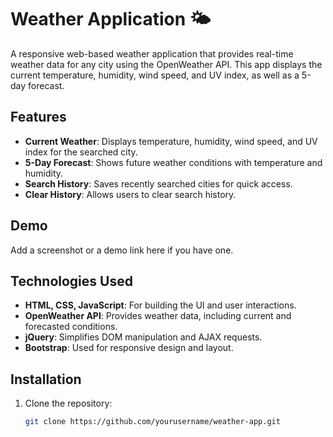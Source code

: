 # Weather Application 🌤️

A responsive web-based weather application that provides real-time weather data for any city using the OpenWeather API. This app displays the current temperature, humidity, wind speed, and UV index, as well as a 5-day forecast.

## Features
- **Current Weather**: Displays temperature, humidity, wind speed, and UV index for the searched city.
- **5-Day Forecast**: Shows future weather conditions with temperature and humidity.
- **Search History**: Saves recently searched cities for quick access.
- **Clear History**: Allows users to clear search history.

## Demo
Add a screenshot or a demo link here if you have one.

## Technologies Used
- **HTML, CSS, JavaScript**: For building the UI and user interactions.
- **OpenWeather API**: Provides weather data, including current and forecasted conditions.
- **jQuery**: Simplifies DOM manipulation and AJAX requests.
- **Bootstrap**: Used for responsive design and layout.

## Installation

1. Clone the repository:
   ```bash
   git clone https://github.com/yourusername/weather-app.git
